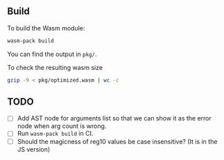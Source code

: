 ## Build

To build the Wasm module:
```bash
wasm-pack build
```

You can find the output in `pkg/`.

To check the resulting wasm size
```bash
gzip -9 < pkg/optimized.wasm | wc -c
```

## TODO

- [ ] Add AST node for arguments list so that we can show it as the error node when arg count is wrong.
- [ ] Run `wasm-pack build` in CI.
- [ ] Should the magicness of reg10 values be case insensitive? (It is in the JS version)